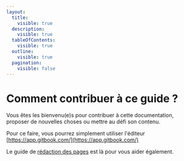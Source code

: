 ```yaml
---
layout:
  title:
    visible: true
  description:
    visible: true
  tableOfContents:
    visible: true
  outline:
    visible: true
  pagination:
    visible: false
---
```


# Comment contribuer à ce guide ?

Vous êtes les bienvenu(e)s pour contribuer à cette documentation, proposer de nouvelles choses ou mettre au défi son contenu.&#x20;

Pour ce faire, vous pourrez simplement utiliser l'éditeur [https://app.gitbook.com/](https://app.gitbook.com/)

Le guide de [rédaction des pages](guide-de-redaction-des-pages.md) est là pour vous aider également.&#x20;
